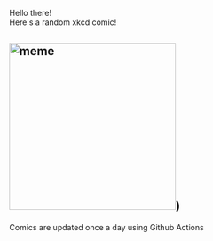 Hello there! <br>Here's a random xkcd comic!<br>
## <img src="https://imgs.xkcd.com/comics/no_pun_intended.png" alt="meme" width="300"/>)<br>
Comics are updated once a day using Github Actions